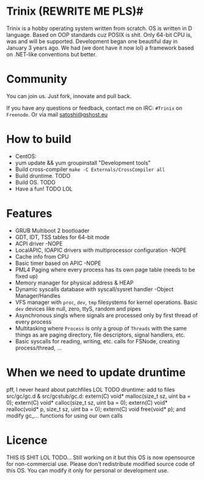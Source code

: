 # Trinix (REWRITE ME PLS)#
Trinix is a hobby operating system written from scratch. OS is written in D language. Based on OOP standards cuz POSIX is shit. Only 64-bit CPU is, was and will be supported. Development began one beautiful day in January 3 years ago. We had (we dont have it now lol) a framework based on .NET-like conventions but better.


# Community #
You can join us. Just fork, innovate and pull back.

If you have any questions or feedback, contact me on IRC: `#Trinix` on `Freenode`.
Or via mail satoshi@gshost.eu


# How to build #
* CentOS:
* yum update && yum groupinstall "Development tools"
* Build cross-compiler `make -C Externals/CrossCompiler all`
* Build druntime. TODO
* Build OS. TODO
* Have a fun! TODO LOL


# Features #
* GRUB Multiboot 2 bootloader
* GDT, IDT, TSS tables for 64-bit mode
* ACPI driver -NOPE
* LocalAPIC, IOAPIC drivers with multiprocessor configuration -NOPE
* Cache info from CPU
* Basic timer based on APIC -NOPE
* PML4 Paging where every process has its own page table (needs to be fixed up)
* Memory manager for physical address & HEAP
* Dynamic syscalls database with syscall/sysret handler -Object Manager/Handles
* VFS manager with `proc`, `dev`, `tmp` filesystems for kernel operations. Basic `dev` devices like null, zero, ttyS, random and pipes
* Asynchronous singls where signals are processed only by first thread of every process
* Multitasking where `Process` is only a group of `Threads` with the same things as are paging directory, file descriptors, signal handlers, etc.
* Basic syscalls for reading, writing, etc. calls for FSNode, creating process/thread, ...


# When we need to update druntime #
pff, I never heard about patchfiles LOL TODO
druntime:
	add to files src/gc/gc.d & src/gcstub/gc.d:
		extern(C) void* malloc(size_t sz, uint ba = 0);
		extern(C) void* calloc(size_t sz, uint ba = 0);
		extern(C) void* realloc(void* p, size_t sz, uint ba = 0);
		extern(C) void free(void* p);
	and modify gc_... functions for using our own calls
	
	
# Licence #
THIS IS SHIT LOL TODO...
Still working on it but this OS is now opensource for non-commercial use. Please don't redistribute modified source code of this OS. You can modify it only for personal or development use.
